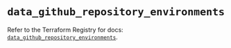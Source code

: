# `data_github_repository_environments`

Refer to the Terraform Registry for docs: [`data_github_repository_environments`](https://registry.terraform.io/providers/integrations/github/6.0.1/docs/data-sources/repository_environments).
